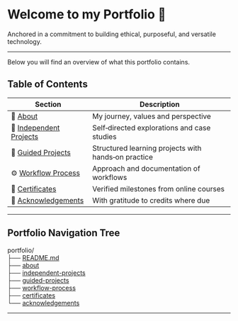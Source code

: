 # Welcome to my Portfolio 📂

Anchored in a commitment to building ethical, purposeful, and versatile technology.  

---

Below you will find an overview of what this portfolio contains.

## Table of Contents

| Section              | Description                                |
|----------------------|--------------------------------------------|
| 📖 [About](https://github.com/musman-uk/portfolio/blob/main/about/README.md) | My journey, values and perspective |
| 🎨 [Independent Projects](https://github.com/musman-uk/portfolio/blob/main/independent-projects/README.md) | Self‑directed explorations and case studies |
| 📘 [Guided Projects](https://github.com/musman-uk/portfolio/blob/main/guided-projects/README.md) | Structured learning projects with hands‑on practice |
| ⚙️ [Workflow Process](https://github.com/musman-uk/portfolio/blob/main/workflow-process/README.md) | Approach and documentation of workflows |
| 📜 [Certificates](https://github.com/musman-uk/portfolio/blob/main/certificates/README.md) | Verified milestones from online courses |
| 🤝 [Acknowledgements](https://github.com/musman-uk/portfolio/blob/main/acknowledgements/README.md) | With gratitude to credits where due |

---

## Portfolio Navigation Tree

portfolio/  
├── [README.md](https://github.com/musman-uk/portfolio/blob/main/README.md)  
├── [about](https://github.com/musman-uk/portfolio/blob/main/about/README.md)  
├── [independent-projects](https://github.com/musman-uk/portfolio/blob/main/independent-projects/README.md)  
├── [guided-projects](https://github.com/musman-uk/portfolio/blob/main/guided-projects/README.md)  
├── [workflow-process](https://github.com/musman-uk/portfolio/blob/main/workflow-process/README.md)  
├── [certificates](https://github.com/musman-uk/portfolio/blob/main/certificates/README.md)  
└── [acknowledgements](https://github.com/musman-uk/portfolio/blob/main/acknowledgements/README.md)  










---
